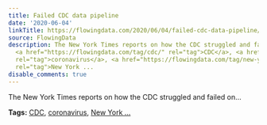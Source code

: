 ```yaml
---
title: Failed CDC data pipeline
date: '2020-06-04'
linkTitle: https://flowingdata.com/2020/06/04/failed-cdc-data-pipeline/
source: FlowingData
description: The New York Times reports on how the CDC struggled and failed on&#8230;<p><strong>Tags:</strong>
  <a href="https://flowingdata.com/tag/cdc/" rel="tag">CDC</a>, <a href="https://flowingdata.com/tag/coronavirus/"
  rel="tag">coronavirus</a>, <a href="https://flowingdata.com/tag/new-york-times/"
  rel="tag">New York ...
disable_comments: true
---
```

The New York Times reports on how the CDC struggled and failed on&#8230;<p><strong>Tags:</strong> <a href="https://flowingdata.com/tag/cdc/" rel="tag">CDC</a>, <a href="https://flowingdata.com/tag/coronavirus/" rel="tag">coronavirus</a>, <a href="https://flowingdata.com/tag/new-york-times/" rel="tag">New York ...